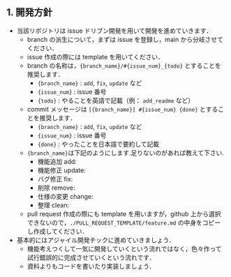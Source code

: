 ## 1. 開発方針 <a id="1"></a>

- 当該リポジトリは issue ドリブン開発を用いて開発を進めていきます．
  - branch の派生について，まずは issue を登録し，main から分岐させてください．
  - issue 作成の際には template を用いてください．
  - branch の名称は，`{branch_name}/#{issue_num}_{todo}` とすることを推奨します．
    - `{branch_name}` : `add`, `fix`, `update` など
    - `{issue_num}` : issue 番号
    - `{todo}` : やることを英語で記載（例： `add_readme` など）
  - commit メッセージは `[{branch_name}] #{issue_num} {done}` とすることを推奨します．
    - `{branch_name}` : `add`, `fix`, `update` など
    - `{issue_num}` : issue 番号
    - `{done}` : やったことを日本語で要約して記載
  - `{branch_name}`は下記のようにします.足りないのがあれば教えて下さい.
    - 機能追加 add:
    - 機能修正 update:
    - バグ修正 fix:
    - 削除 remove:
    - 仕様の変更 change:
    - 整理 clean:
  - pull request 作成の際にも template を用いますが，github 上から選択できないので，`./PULL_REQUEST_TEMPLATE/feature.md` の中身をコピーし作成してください．
- 基本的にはアジャイル開発チックに進めていきましょう．
  - 機能考えつくして一気に開発していくという流れではなく，色々作って試行錯誤的に完成させていくという流れです．
  - 資料よりもコードを書いたり実装しましょう．
